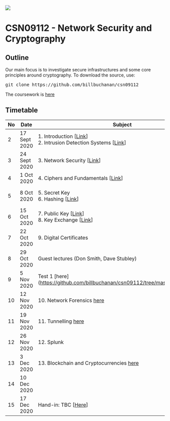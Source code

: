 <img src="https://github.com/billbuchanan/csn09112/blob/master/zadditional/top_csn09112.png"/>
<h1>CSN09112 - Network Security and Cryptography</h1>
<h2>Outline</h2>
<p>Our main focus is to investigate secure infrastructures and some core principles around cryptography.  To download the source, use:</p>
<pre>
git clone https://github.com/billbuchanan/csn09112
</pre>

The coursework is [here](https://github.com/billbuchanan/csn09112/tree/master/coursework)

<h2>Timetable</h2>

| No | Date | Subject |  Lab |
| -------|--------|---------|---------|
| 2 | 17 Sept 2020 | 1. Introduction [<a href="https://github.com/billbuchanan/csn09112/tree/master/week02_0intro">Link</a>]<br />2. Intrusion Detection Systems [<a href="https://github.com/billbuchanan/csn09112/tree/master/week02_ids">Link</a>] | Introduction to Vyatta <a href="https://github.com/billbuchanan/csn09112/tree/master/week02_ids/labs" target="_blank">Lab |
| 3 | 24 Sept 2020 | 3. Network Security [<a href="https://github.com/billbuchanan/csn09112/tree/master/week03_ns">Link</a>] | Vyatta and Snort. [<a href="https://github.com/billbuchanan/csn09112/tree/master/week03_ns/labs">Link</a>] |
| 4 | 1 Oct 2020 | 4. Ciphers and Fundamentals [<a href="https://github.com/billbuchanan/csn09112/tree/master/week04_ciphers">Link</a>] | pfSense.  |
| 5 | 8 Oct 2020 | 5. Secret Key <br />6. Hashing [<a href="https://github.com/billbuchanan/csn09112/tree/master/week05_secretkey">Link</a>] | Vulnerability Analysis and IDS |
| 6 | 15 Oct 2020 | 7. Public Key [<a href="https://github.com/billbuchanan/csn09112/tree/master/week06_public_key/lecture">Link</a>]<br />8. Key Exchange [<a href="https://github.com/billbuchanan/csn09112/tree/master/week06_public_key/lecture">Link</a>] | Public/Private Key and Hashing | 
| 7 | 22 Oct 2020 | 9. Digital Certificates | Certificates [here](https://github.com/billbuchanan/csn09112/tree/master/week07_dig_cert/labs) |
| 8 | 29 Oct 2020 | Guest lectures (Don Smith, Dave Stubley) | Catch-up  |
| 9 | 5 Nov 2020 |  Test 1 [here] (https://github.com/billbuchanan/csn09112/tree/master/week09_test)  |
| 10 | 12 Nov 2020 | 10. Network Forensics  [here](https://github.com/billbuchanan/csn09112/tree/master/week10_network_forensics) | Network Forensics | 
| 11 | 19 Nov 2020 | 11. Tunnelling [here](https://github.com/billbuchanan/csn09112/tree/master/week11_tunnelling) | Tunnelling |
| 12 | 26 Nov 2020 | 12. Splunk | Splunk Lab |
| 13 | 3 Dec 2020 | 13. Blockchain and Cryptocurrencies [here](https://github.com/billbuchanan/csn09112/tree/master/week13_blockchain) | Blockchain Lab| 
| 14 | 10 Dec 2020 |||
| 15 | 17 Dec 2020 | Hand-in: TBC [<a href="https://github.com/billbuchanan/csn09112/tree/master/coursework">Here</a>]||
  
  <!-- | 14 | 10 Dec 2020 | <form action="https://asecuritysite.com/csn09412/test02" method="get"><button type="submit" onclick="location.href='https://github.com/billbuchanan/csn09112/tree/master/week13_test02" class="btn btn-success btn-xs"  data-container="body">Test 2 details (TBC)</button> </form>|| -->

